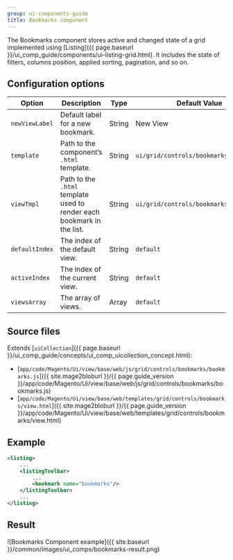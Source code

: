 ```yaml
---
group: ui-components-guide
title: Bookmarks component
---
```


The Bookmarks component stores active and changed state of a grid implemented using [Listing]({{ page.baseurl }}/ui_comp_guide/components/ui-listing-grid.html). It includes the state of filters, columns position, applied sorting, pagination, and so on.

## Configuration options

Option | Description | Type | Default Value
--- | --- | --- | ---
`newViewLabel` | Default label for a new bookmark. | String | New View
`template` | Path to the component’s `.html` template. | String | `ui/grid/controls/bookmarks/bookmarks`
`viewTmpl` | Path to the `.html` template used to render each bookmark in the list. | String | `ui/grid/controls/bookmarks/view`
`defaultIndex` | The index of the default view. | String | `default`
`activeIndex` | The index of the current view. | String | `default`
`viewsArray` | The array of views. | Array | `default`

## Source files

Extends [`uiCollection`]({{ page.baseurl }}/ui_comp_guide/concepts/ui_comp_uicollection_concept.html):

-  [`app/code/Magento/Ui/view/base/web/js/grid/controls/bookmarks/bookmarks.js`]({{ site.mage2bloburl }}/{{ page.guide_version }}/app/code/Magento/Ui/view/base/web/js/grid/controls/bookmarks/bookmarks.js)
-  [`app/code/Magento/Ui/view/base/web/templates/grid/controls/bookmarks/view.html`]({{ site.mage2bloburl }}/{{ page.guide_version }}/app/code/Magento/Ui/view/base/web/templates/grid/controls/bookmarks/view.html)

## Example

```xml
<listing>
    ...
    <listingToolbar>
        ...
        <bookmark name="bookmarks"/>
    </listingToolbar>
    ...
</listing>
```

## Result

![Bookmarks Component example]({{ site.baseurl }}/common/images/ui_comps/bookmarks-result.png)
